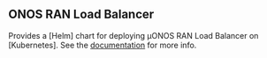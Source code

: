 <!--
SPDX-FileCopyrightText: 2019-present Open Networking Foundation <info@opennetworking.org>

SPDX-License-Identifier: Apache-2.0
-->

## ONOS RAN Load Balancer

Provides a [Helm] chart for deploying µONOS RAN Load Balancer on [Kubernetes].
See the [documentation](https://docs.onosproject.org/onos-ran/docs/deployment/) for more info.
